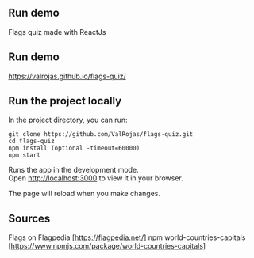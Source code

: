## Run demo

Flags quiz made with ReactJs

## Run demo

https://valrojas.github.io/flags-quiz/

## Run the project locally

In the project directory, you can run:

`git clone https://github.com/ValRojas/flags-quiz.git`\
`cd flags-quiz`\
`npm install (optional -timeout=60000)`\
`npm start`

Runs the app in the development mode.\
Open [http://localhost:3000](http://localhost:3000) to view it in your browser.

The page will reload when you make changes.

## Sources

Flags on Flagpedia [https://flagpedia.net/]
npm world-countries-capitals [https://www.npmjs.com/package/world-countries-capitals]
